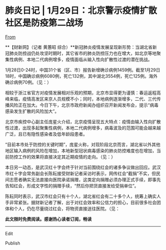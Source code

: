 # 肺炎日记 | 1月29日：北京警示疫情扩散 社区是防疫第二战场

[From](http://www.caixin.com/2020-01-29/101509414.html)  

**【财新网】（记者 黄蕙昭 综合）**新冠肺炎疫情发展呈现新形势：当湖北省新冠肺炎防控战仍处攻坚时期时，其它省市的肺炎防控压力也在增大，如北京等地聚集性病例、本地二代病例增多，疫情面临从输入性向扩散性过渡的潜在挑战。

1月28日0-24时，中国31个省（区、市）报告新增确诊病例1459例。截至1月29日18时，中国确诊病例6080例，死亡132例，其中湖北3554例，死亡125例。海外确诊病例70例。（见：）

相较于浙江省官方对疫情发展相对乐观的预期，北京市显得更为谨慎：春运返程高峰来临，疫情高发区来京人员规模不小；同时，本地病例逐渐增多，二代、三代传播风险正在加大。今日下午，北京市政府新闻办组织召开新闻发布会，提示“病毒感染发生扩散的风险加大”。

北京市疾控中心副主任庞星火介绍，北京疫情呈现五大特点：疫情由输入性向扩散性过渡，出现多起聚集性病例，本地二代病例增多，病毒波及的范围可能会越来越广泛，且已有隐性感染者及低年龄段患者。

“目前本市处于防控的关键时期”，庞星火称，对现阶段北京而言，湖北省以外其他地区输入病例的风险在增加，本地新型冠状病毒感染的肺炎防控难度也在增加，当前防控工作的效果将直接决定其近期疫情的走向。（见：）

本日另一动态，是武汉红十字会终于针对当前围绕红会的诸多争议做出回应。武汉市红十字会常务副会长陈耘接受财新记者采访时表示，网传红会“截捐”不实，但民间志愿者确实无法直接向医院承诺捐赠，这类定向捐赠必须办理正式手续，即事先告知红会，形成文字性的捐赠手续，“然后你把货直接发给受捐单位”。

陈耘同时表示，武汉市红会只有十个人，湖北省红会有二十多个人，统筹上确实人手非常紧张。据财新记者了解，出于对红会效率和公信力的担心，目前很多社会团体和个人，仍在尽量绕过红会，将物资直接送往医院。（见：

**此文限时免费阅读。感谢热心读者订阅，畅读**

* * *

Edit

Publish
